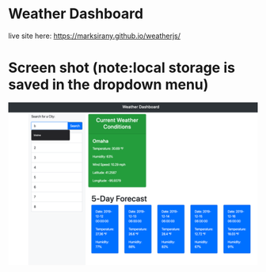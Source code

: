 # Weather Dashboard

live site here: https://marksirany.github.io/weatherjs/

# Screen shot (note:local storage is saved in the dropdown menu)

![userinput pic](./screen.png)

